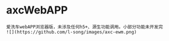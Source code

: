 # axcWebAPP
    爱洗车webAPP浏览器版，未涉及任何h5+、源生功能调用。小部分功能未开发完
    ![](https://github.com/l-song/images/axc-ewm.png) 

